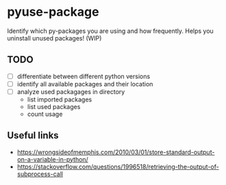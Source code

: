 # pyuse-package
Identify which py-packages you are using and how frequently. Helps you uninstall unused packages! (WIP)

## TODO
- [ ] differentiate between different python versions
- [ ] identify all available packages and their location
- [ ] analyze used packagages in directory
    - list imported packages
    - list used packages
    - count usage

## Useful links
- https://wrongsideofmemphis.com/2010/03/01/store-standard-output-on-a-variable-in-python/
- https://stackoverflow.com/questions/1996518/retrieving-the-output-of-subprocess-call
